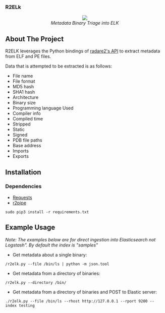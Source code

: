 ### R2ELk
<p align="center">
<img src="https://i.imgur.com/RYc1qEU.png" /> 
<br />
<i>Metadata Binary Triage into ELK</i>
</p>

## About The Project
R2ELK leverages the Python bindings of [radare2's API](https://github.com/radareorg/radare2-r2pipe) 
to extract metadata from ELF and PE files.

Data that is attempted to be extracted is as follows:
* File name 
* File format
* MD5 hash
* SHA1 hash
* Architecture
* Binary size
* Programming language Used
* Compiler info
* Compiled time
* Stripped
* Static
* Signed
* PDB file paths
* Base address
* Imports
* Exports

## Installation

### Dependencies
* [Requests](https://github.com/psf/requests)
* [r2pipe](https://github.com/radareorg/radare2-r2pipe)
```
sudo pip3 install -r requirements.txt
```

## Example Usage
*Note: The examples below are for direct ingestion into Elasticsearch not
Logstash". By default the index is "samples"*

* Get metadata about a single binary:
```
/r2elk.py --file /bin/ls | python -m json.tool
```

* Get metadata from a directory of binaries:
```
/r2elk.py --directory /bin/ 
```

* Get metadata from a directory of binaries and POST to Elastic server:
```
./r2elk.py --file /bin/ls --rhost http://127.0.0.1 --rport 9200 --index testing
```

